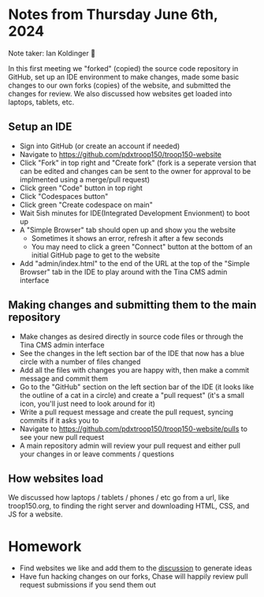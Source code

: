 # Notes from Thursday June 6th, 2024

Note taker: Ian Koldinger :clap:

In this first meeting we "forked" (copied) the source code repository in GitHub, set up an IDE environment to make changes, made some basic changes to our own forks (copies) of the website, and submitted the changes for review. We also discussed how websites get loaded into laptops, tablets, etc.

## Setup an IDE
* Sign into GitHub (or create an account if needed)
* Navigate to https://github.com/pdxtroop150/troop150-website
* Click "Fork" in top right and "Create fork" (fork is a seperate version that can be edited and changes can be sent to the owner for approval to be implmented using a merge/pull request)
* Click green "Code" button in top right
* Click "Codespaces button"
* Click green "Create codespace on main"
* Wait 5ish minutes for IDE(Integrated Development Envionment) to boot up
* A "Simple Browser" tab should open up and show you the website
    * Sometimes it shows an error, refresh it after a few seconds
    * You may need to click a green "Connect" button at the bottom of an initial GitHub page to get to the website
* Add "admin/index.html" to the end of the URL at the top of the "Simple Browser" tab in the IDE to play around with the Tina CMS admin interface

## Making changes and submitting them to the main repository
* Make changes as desired directly in source code files or through the Tina CMS admin interface
* See the changes in the left section bar of the IDE that now has a blue circle with a number of files changed
* Add all the files with changes you are happy with, then make a commit message and commit them
* Go to the "GitHub" section on the left section bar of the IDE (it looks like the outline of a cat in a circle) and create a "pull request" (it's a small icon, you'll just need to look around for it)
* Write a pull request message and create the pull request, syncing commits if it asks you to
* Navigate to https://github.com/pdxtroop150/troop150-website/pulls to see your new pull request
* A main repository admin will review your pull request and either pull your changes in or leave comments / questions

## How websites load
We discussed how laptops / tablets / phones / etc go from a url, like troop150.org, to finding the right server and downloading HTML, CSS, and JS for a website.

# Homework
* Find websites we like and add them to the [discussion](https://github.com/pdxtroop150/troop150-website/discussions/3) to generate ideas
* Have fun hacking changes on our forks, Chase will happily review pull request submissions if you send them out
